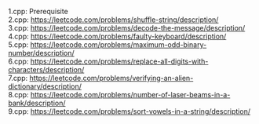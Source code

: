 1.cpp: Prerequisite<br/>
2.cpp: https://leetcode.com/problems/shuffle-string/description/<br/>
3.cpp: https://leetcode.com/problems/decode-the-message/description/<br/>
4.cpp: https://leetcode.com/problems/faulty-keyboard/description/<br/>
5.cpp: https://leetcode.com/problems/maximum-odd-binary-number/description/<br/>
6.cpp: https://leetcode.com/problems/replace-all-digits-with-characters/description/<br/>
7.cpp: https://leetcode.com/problems/verifying-an-alien-dictionary/description/<br/>
8.cpp: https://leetcode.com/problems/number-of-laser-beams-in-a-bank/description/<br/>
9.cpp: https://leetcode.com/problems/sort-vowels-in-a-string/description/<br/>
